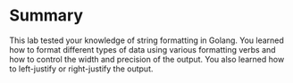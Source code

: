 # Summary

This lab tested your knowledge of string formatting in Golang. You learned how to format different types of data using various formatting verbs and how to control the width and precision of the output. You also learned how to left-justify or right-justify the output.
